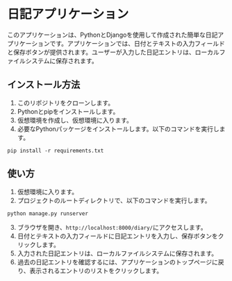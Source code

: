 # 日記アプリケーション

このアプリケーションは、PythonとDjangoを使用して作成された簡単な日記アプリケーションです。アプリケーションでは、日付とテキストの入力フィールドと保存ボタンが提供されます。ユーザーが入力した日記エントリは、ローカルファイルシステムに保存されます。

## インストール方法

1. このリポジトリをクローンします。
2. Pythonとpipをインストールします。
3. 仮想環境を作成し、仮想環境に入ります。
4. 必要なPythonパッケージをインストールします。以下のコマンドを実行します。

```
pip install -r requirements.txt
```

## 使い方

1. 仮想環境に入ります。
2. プロジェクトのルートディレクトリで、以下のコマンドを実行します。

```
python manage.py runserver
```

3. ブラウザを開き、`http://localhost:8000/diary/`にアクセスします。
4. 日付とテキストの入力フィールドに日記エントリを入力し、保存ボタンをクリックします。
5. 入力された日記エントリは、ローカルファイルシステムに保存されます。
6. 過去の日記エントリを確認するには、アプリケーションのトップページに戻り、表示されるエントリのリストをクリックします。
